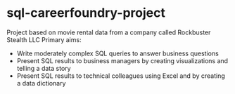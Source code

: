 # sql-careerfoundry-project
Project based on movie rental data from a company called Rockbuster Stealth LLC
Primary aims:
- Write moderately complex SQL queries to answer business questions
- Present SQL results to business managers by creating visualizations and telling a data story
- Present SQL results to technical colleagues using Excel and by creating a data dictionary
